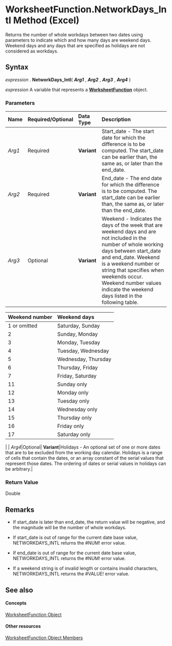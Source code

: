 
# WorksheetFunction.NetworkDays_Intl Method (Excel)

Returns the number of whole workdays between two dates using parameters to indicate which and how many days are weekend days. Weekend days and any days that are specified as holidays are not considered as workdays.


## Syntax

 _expression_ . **NetworkDays_Intl**( **_Arg1_** , **_Arg2_** , **_Arg3_** , **_Arg4_** )

 _expression_ A variable that represents a **[WorksheetFunction](7b1d5639-363d-632c-2cf0-2232562646b6.md)** object.


### Parameters



|**Name**|**Required/Optional**|**Data Type**|**Description**|
|:-----|:-----|:-----|:-----|
| _Arg1_|Required| **Variant**|Start_date - The start date for which the difference is to be computed. The start_date can be earlier than, the same as, or later than the end_date.|
| _Arg2_|Required| **Variant**|End_date - The end date for which the difference is to be computed. The start_date can be earlier than, the same as, or later than the end_date.|
| _Arg3_|Optional| **Variant**|Weekend - Indicates the days of the week that are weekend days and are not included in the number of whole working days between start_date and end_date. Weekend is a weekend number or string that specifies when weekends occur. Weekend number values indicate the weekend days listed in the following table.

|**Weekend number**|**Weekend days**|
|:-----|:-----|
|1 or omitted|Saturday, Sunday|
|2|Sunday, Monday|
|3|Monday, Tuesday |
|4|Tuesday, Wednesday |
|5|Wednesday, Thursday|
|6|Thursday, Friday|
|7|Friday, Saturday |
|11|Sunday only|
|12|Monday only|
|13|Tuesday only|
|14|Wednesday only|
|15|Thursday only|
|16|Friday only|
|17|Saturday only|
|
| _Arg4_|Optional| **Variant**|Holidays - An optional set of one or more dates that are to be excluded from the working day calendar. Holidays is a range of cells that contain the dates, or an array constant of the serial values that represent those dates. The ordering of dates or serial values in holidays can be arbitrary.|

### Return Value

Double


## Remarks




- If start_date is later than end_date, the return value will be negative, and the magnitude will be the number of whole workdays.
    
-  If start_date is out of range for the current date base value, NETWORKDAYS_INTL returns the #NUM! error value.
    
- If end_date is out of range for the current date base value, NETWORKDAYS_INTL returns the #NUM! error value.
    
- If a weekend string is of invalid length or contains invalid characters, NETWORKDAYS_INTL returns the #VALUE! error value.
    

## See also


#### Concepts


[WorksheetFunction Object](7b1d5639-363d-632c-2cf0-2232562646b6.md)
#### Other resources


[WorksheetFunction Object Members](6811ca87-4b53-0bff-88c9-30bf7497879a.md)
